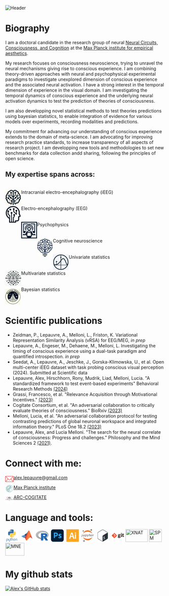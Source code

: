 ![Header](https://github.com/AlexLepauvre/AlexLepauvre/blob/master/logos/banner_github.png)

# Biography
I am a doctoral candidate in the research group of neural [Neural Circuits, Consciousness, and Cognition](https://www.aesthetics.mpg.de/forschung/forschungsgruppe-neural-circuits-consciousness-and-cognition.html) at the [Max Planck institute for empirical aesthetics](https://www.aesthetics.mpg.de). 

My research focuses on consciousness neuroscience, trying to unravel the neural mechanisms giving rise to conscious experience. I am combining theory-driven approaches with neural and psychophysical experimental paradigms to investigate unexplored dimension of conscious experience and the associated neural activation. I have a strong interest in the temporal dimension of experience in the visual domain. I am investigating the temporal dynamics of conscious experience and the underlying neural activation dynamics to test the prediction of theories of consciousness. 

I am also developping novel statistical methods to test theories predictions using bayesian statistics, to enable integration of evidence for various models over experiments, recording modalities and predictions. 

My commitment for advancing our understanding of conscious experience extends to the domain of meta-science. I am advocating for improving research practice standards, to increase transparency of all aspects of research project. I am developping new tools and methodologies to set new benchmarks for data collection andd sharing, following the principles of open science. 

## My expertise spans across:
<br>
<img align="left" alt="email" width="50px"  src="./assets/logos/ieeg.jpg"/> Intracranial electro-encephalography (iEEG) 
<br>
<br>
<br>
<img align="left" alt="email" width="50px"  src="./assets/logos/eeg.jpg"/> Electro-encephalography (EEG)
<br>
<br>
<br>
<img align="left" alt="email" width="50px"  src="./assets/logos/psychophysic.jpg"/> Psychophysics
<br>
<br>
<br>
<img align="left" alt="email" width="50px"  src="./assets/logos/cognitive.jpg"/> Cognitive neuroscience
<br>
<br>
<br>
<img align="left" alt="email" width="50px"  src="./assets/logos/univariate.jpg"/> Univariate statistics
<br>
<br>
<br>
<img align="left" alt="email" width="50px"  src="./assets/logos/multivariate.jpg"/> Multivariate statistics
<br>
<br>
<br>
<img align="left" alt="email" width="50px"  src="./assets/logos/bayesian.jpg"/> Bayesian statistics
<br>
<br>
<br>

# Scientific publications
- Zeidman, P., Lepauvre, A., Melloni, L., Friston, K. Variational Representation Similarity Analysis (vRSA) for EEG/MEG, *in prep*
- Lepauvre, A., Engeser, M., Dehaene, M., Melloni, L. Investigating the timing of conscious experience using a dual-task paradigm and quantified introspection. *in prep*
- Seedat, A., Lepauvre, A., Jeschke, J., Gorska-Klimowska, U., et al. Open multi-center iEEG dataset with task probing conscious visual perception (2024). Submitted at Scientific data
- Lepauvre, Alex, Hirschhorn, Rony, Mudrik, Liad, Melloni, Lucia. "A standardized framework to test event-based experiments" Behavioral Research Methods [(2024)](https://link.springer.com/article/10.3758/s13428-024-02508-y)
- Grassi, Francesco, et al. "Relevance Acquisition through Motivational Incentives." [(2023)](https://osf.io/preprints/psyarxiv/3gvm6)
- Cogitate Consortium, et al. "An adversarial collaboration to critically evaluate theories of consciousness." BioRxiv [(2023)](https://www.biorxiv.org/content/10.1101/2023.06.23.546249v1)
- Melloni, Lucia, et al. "An adversarial collaboration protocol for testing contrasting predictions of global neuronal workspace and integrated information theory." PLoS One 18.2 [(2023)](https://journals.plos.org/plosone/article?id=10.1371/journal.pone.0268577)
- Lepauvre, Alex, and Lucia Melloni. "The search for the neural correlate of consciousness: Progress and challenges." Philosophy and the Mind Sciences 2 [(2021)](https://philosophymindscience.org/index.php/phimisci/article/view/9151).



# Connect with me:
alex.lepauvre@gmail.com<img align="left" alt="email" width="26px"  src="./assets/logos/emailLogo.jpg"/>

<img align="left" alt="email" width="26px"  src="./assets/logos/MPI_logo.jpg"/>[Max Planck institute](https://www.aesthetics.mpg.de/en/the-institute/people/alex-lepauvre.html)

<img align="left" alt="email" width="26px"  src="./assets/logos/cogitate-logo.jpg"/>[ARC-COGITATE](https://www.arc-cogitate.com/alex-lepauvre)

# Language and tools:
<div>
  <img src="https://github.com/devicons/devicon/blob/master/icons/python/python-original-wordmark.svg" title="Python" alt="Python" width="40" height="40"/>&nbsp;
  <img src="https://github.com/devicons/devicon/blob/master/icons/matlab/matlab-original.svg" title="Matlab" alt="Matlab" width="40" height="40"/>&nbsp;
  <img src="https://github.com/devicons/devicon/blob/master/icons/r/r-original.svg" title="R" alt="R" width="40" height="40"/>&nbsp;
  <img src="https://github.com/devicons/devicon/blob/master/icons/photoshop/photoshop-original.svg" title="Photoshop" alt="Photoshop" width="40" height="40"/>&nbsp;
  <img src="https://github.com/devicons/devicon/blob/master/icons/illustrator/illustrator-plain.svg" title="Illustrator" alt="Illustrator" width="40" height="40"/>&nbsp;
  <img src="https://github.com/devicons/devicon/blob/master/icons/jupyter/jupyter-original-wordmark.svg" title="Jupyter" alt="Jupyter " width="40" height="40"/>&nbsp;
  <img src="https://github.com/devicons/devicon/blob/master/icons/bash/bash-original.svg"  title="bash" alt="bash" width="40" height="40"/>&nbsp;
  <img src="https://github.com/devicons/devicon/blob/master/icons/git/git-original-wordmark.svg" title="Git" **alt="Git" width="40" height="40"/>
  <img src="https://github.com/AlexLepauvre/AlexLepauvre/blob/master/logos/XNAT.png" title="XNAT" **alt="XNAT" width="70" height="40"/>
  <img src="https://github.com/AlexLepauvre/AlexLepauvre/blob/master/logos/spm12_logo.webp" title="SPM" **alt="SPM" width="40" height="40"/>
  <img src="https://github.com/AlexLepauvre/AlexLepauvre/blob/master/logos/mne-python.png" title="MNE" **alt="MNE" width="60" height="40"/>
</div>


# My github stats
[![Alex's GitHub stats](https://github-readme-stats.vercel.app/api?username=AlexLepauvre)](https://github.com/AlexLepauvre/github-readme-stats)
